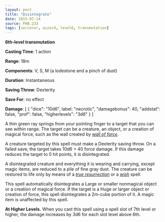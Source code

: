 ```yaml
---
layout: post
title: "Disintegrate"
date: 2015-07-14
source: PHB.233
tags: [sorcerer, wizard, level6, transmutation]
---
```


**6th-level transmutation**

**Casting Time**: 1 action

**Range**: 18m

**Components**: V, S, M (a lodestone and a pinch of dust)

**Duration**: Instantaneous

**Saving Throw**: Dexterity

**Save For**: no effect

**Damage**: [ { "dice": "10d6", label: "necrotic", "damagebonus": 40, "addstat": false, "prof": false, "higherlevels": "3d6" } ]

A thin green ray springs from your pointing finger to a target that you can see within range. The target can be a creature, an object, or a creation of magical force, such as the wall created by *[wall of force](../wall-of-force/ "wall of force (lvl 5)")*.

A creature targeted by this spell must make a Dexterity saving throw. On a failed save, the target takes 10d6 + 40 force damage. If this damage reduces the target to 0 hit points, it is disintegrated.

A disintegrated creature and everything it is wearing and carrying, except magic items, are reduced to a pile of fine gray dust. The creature can be restored to life only by means of a *[true resurrection](../true-resurrection/ "true resurrection (lvl 9)")* or a *[wish](../wish/ "wish (lvl 9)")* spell.

This spell automatically disintegrates a Large or smaller nonmagical object or a creation of magical force. If the target is a Huge or larger object or creation of force, this spell disintegrates a 2m-cube portion of it. A magic item is unaffected by this spell.

**At Higher Levels.** When you cast this spell using a spell slot of 7th level or higher, the damage increases by 3d6 for each slot level above 6th.
